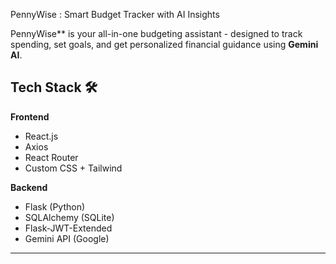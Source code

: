 PennyWise : Smart Budget Tracker with AI Insights

PennyWise** is your all-in-one budgeting assistant - designed to track spending, set goals, and get personalized financial guidance using **Gemini AI**. 

##  Tech Stack 🛠

**Frontend**
- React.js  
- Axios  
- React Router  
- Custom CSS + Tailwind

**Backend**
- Flask (Python)  
- SQLAlchemy (SQLite)  
- Flask-JWT-Extended  
- Gemini API (Google)

---
